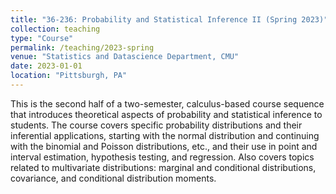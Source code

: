 ```yaml
---
title: "36-236: Probability and Statistical Inference II (Spring 2023)"
collection: teaching
type: "Course"
permalink: /teaching/2023-spring
venue: "Statistics and Datascience Department, CMU"
date: 2023-01-01
location: "Pittsburgh, PA"
---
```


This is the second half of a two-semester, calculus-based course sequence that introduces theoretical aspects of probability and statistical inference to students. 
The course covers specific probability distributions and their inferential applications, starting with the normal distribution and continuing with the binomial and Poisson distributions, etc., 
and their use in point and interval estimation, hypothesis testing, and regression. Also covers topics related to multivariate distributions: marginal and conditional distributions, covariance, and conditional distribution moments.
